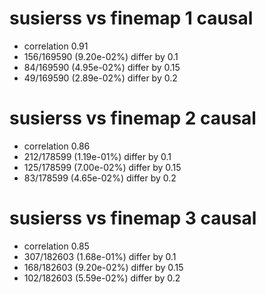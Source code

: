 # susierss vs finemap  1 causal

- correlation 0.91
- 156/169590 (9.20e-02%) differ by 0.1
- 84/169590 (4.95e-02%) differ by 0.15
- 49/169590 (2.89e-02%) differ by 0.2


# susierss vs finemap  2 causal

- correlation 0.86
- 212/178599 (1.19e-01%) differ by 0.1
- 125/178599 (7.00e-02%) differ by 0.15
- 83/178599 (4.65e-02%) differ by 0.2


# susierss vs finemap  3 causal

- correlation 0.85
- 307/182603 (1.68e-01%) differ by 0.1
- 168/182603 (9.20e-02%) differ by 0.15
- 102/182603 (5.59e-02%) differ by 0.2



